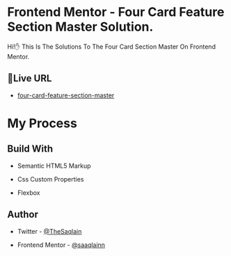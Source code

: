 
# Frontend Mentor - Four Card Feature Section Master Solution.

Hi!✋ This Is The Solutions To The Four Card Section Master On Frontend Mentor.

##  🚀Live URL

 - [four-card-feature-section-master](https://saaqlainn.github.io/FrontEnd-Tasks/four-card-feature-section-master)


# My Process

## Build With

- Semantic HTML5 Markup

- Css Custom Properties

- Flexbox


## Author

- Twitter - [@TheSaqlain](https://twitter.com/TheSaqlain)

- Frontend Mentor - [@saaqlainn](https://www.frontendmentor.io/home)
